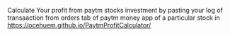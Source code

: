 Calculate Your profit from paytm stocks investment by pasting your log of transaaction from orders tab of paytm money app of a particular stock in 
https://ocehuem.github.io/PaytmProfitCalculator/
